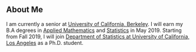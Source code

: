 ## About Me

I am currently a senior at [University of California, Berkeley](https://www.berkeley.edu/). I will earn my B.A degrees in [Applied Mathematics](https://math.berkeley.edu/) and [Statistics](http://statistics.berkeley.edu/) in May 2019. 
Starting from Fall 2019, I will join [Department of Statistics at University of California, Los Angeles](http://statistics.ucla.edu/) as a Ph.D. student.
